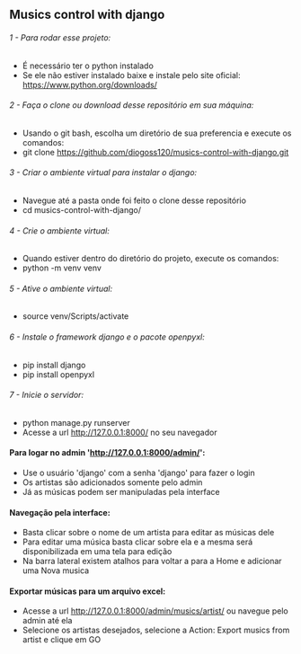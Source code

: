 ## Musics control with django

###### 1 - Para rodar esse projeto:
- É necessário ter o python instalado
- Se ele não estiver instalado baixe e instale pelo site oficial: https://www.python.org/downloads/

###### 2 - Faça o clone ou download desse repositório em sua máquina:
- Usando o git bash, escolha um diretório de sua preferencia e execute os comandos:
- git clone https://github.com/diogoss120/musics-control-with-django.git

###### 3 - Criar o ambiente virtual para instalar o django:
-  Navegue até a pasta onde foi feito o clone desse repositório
-  cd musics-control-with-django/

###### 4 - Crie o ambiente virtual: 
- Quando estiver dentro do diretório do projeto, execute os comandos:
- python -m venv venv

###### 5 - Ative o ambiente virtual: 
- source venv/Scripts/activate

###### 6 - Instale o framework django e o pacote openpyxl: 
- pip install django
- pip install openpyxl

###### 7 - Inicie o servidor: 
- python manage.py runserver
- Acesse a url http://127.0.0.1:8000/ no seu navegador

#### Para logar no admin 'http://127.0.0.1:8000/admin/':
- Use o usuário 'django' com a senha 'django' para fazer o login
- Os artistas são adicionados somente pelo admin
- Já as músicas podem ser manipuladas pela interface

#### Navegação pela interface:
- Basta clicar sobre o nome de um artista para editar as músicas dele
- Para editar uma música basta clicar sobre ela e a mesma será disponibilizada em uma tela para edição
- Na barra lateral existem atalhos para voltar a para a Home e adicionar uma Nova musica

#### Exportar músicas para um arquivo excel:
- Acesse a url http://127.0.0.1:8000/admin/musics/artist/ ou navegue pelo admin até ela
- Selecione os artistas desejados, selecione a Action: Export musics from artist e clique em GO
